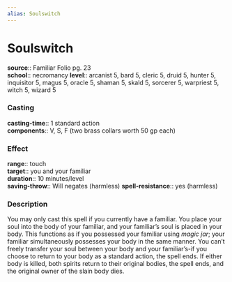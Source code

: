 ```yaml
---
alias: Soulswitch
---
```


# Soulswitch 

**source**:: Familiar Folio pg. 23  
**school**:: necromancy
**level**:: arcanist 5, bard 5, cleric 5, druid 5, hunter 5, inquisitor 5, magus 5, oracle 5, shaman 5, skald 5, sorcerer 5, warpriest 5, witch 5, wizard 5

### Casting 

**casting-time**:: 1 standard action  
**components**:: V, S, F (two brass collars worth 50 gp each)

### Effect 

**range**:: touch  
**target**:: you and your familiar  
**duration**:: 10 minutes/level  
**saving-throw**:: Will negates (harmless)
**spell-resistance**:: yes (harmless)

### Description 

You may only cast this spell if you currently have a familiar. You place your soul into the body of your familiar, and your familiar’s soul is placed in your body. This functions as if you possessed your familiar using *magic jar*; your familiar simultaneously possesses your body in the same manner. You can’t freely transfer your soul between your body and your familiar’s-if you choose to return to your body as a standard action, the spell ends. If either body is killed, both spirits return to their original bodies, the spell ends, and the original owner of the slain body dies.
